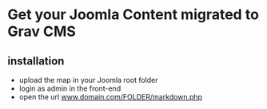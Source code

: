 # Get your Joomla Content migrated to Grav CMS

## installation

- upload the map in your Joomla root folder
- login as admin in the front-end
- open the url www.domain.com/FOLDER/markdown.php



